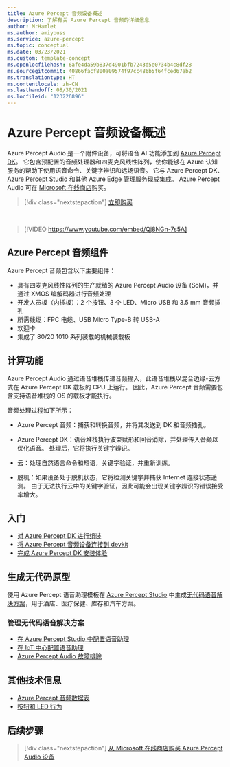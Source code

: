 ```yaml
---
title: Azure Percept 音频设备概述
description: 了解有关 Azure Percept 音频的详细信息
author: MrHamlet
ms.author: amiyouss
ms.service: azure-percept
ms.topic: conceptual
ms.date: 03/23/2021
ms.custom: template-concept
ms.openlocfilehash: 6afe4da59b837d4901bfb7243d5e0734b4c8df28
ms.sourcegitcommit: 40866facf800a09574f97cc486b5f64fced67eb2
ms.translationtype: HT
ms.contentlocale: zh-CN
ms.lasthandoff: 08/30/2021
ms.locfileid: "123226896"
---
```

# <a name="azure-percept-audio-device-overview"></a>Azure Percept 音频设备概述

Azure Percept Audio 是一个附件设备，可将语音 AI 功能添加到 [Azure Percept DK](./overview-azure-percept-dk.md)。 它包含预配置的音频处理器和四麦克风线性阵列，使你能够在 Azure 认知服务的帮助下使用语音命令、关键字辨识和远场语音。 它与 Azure Percept DK、[Azure Percept Studio](https://go.microsoft.com/fwlink/?linkid=2135819) 和其他 Azure Edge 管理服务现成集成。 Azure Percept Audio 可在 [Microsoft 在线商店](https://go.microsoft.com/fwlink/p/?LinkId=2155270)购买。

> [!div class="nextstepaction"]
> [立即购买](https://go.microsoft.com/fwlink/p/?LinkId=2155270)

</br>

> [!VIDEO https://www.youtube.com/embed/Qj8NGn-7s5A]

## <a name="azure-percept-audio-components"></a>Azure Percept 音频组件

Azure Percept 音频包含以下主要组件：

- 具有四麦克风线性阵列的生产就绪的 Azure Percept Audio 设备 (SoM)，并通过 XMOS 编解码器进行音频处理
- 开发人员板（内插板）：2 个按钮、3 个 LED、Micro USB 和 3.5 mm 音频插孔
- 所需线缆：FPC 电缆、USB Micro Type-B 转 USB-A
- 欢迎卡
- 集成了 80/20 1010 系列装载的机械装载板

## <a name="compute-capabilities"></a>计算功能 

Azure Percept Audio 通过语音堆栈传递音频输入，此语音堆栈以混合边缘-云方式在 Azure Percept DK 载板的 CPU 上运行。 因此，Azure Percept 音频需要包含支持语音堆栈的 OS 的载板才能执行。 

音频处理过程如下所示： 

- Azure Percept 音频：捕获和转换音频，并将其发送到 DK 和音频插孔。

- Azure Percept DK：语音堆栈执行波束赋形和回音消除，并处理传入音频以优化语音。 处理后，它将执行关键字辨识。

- 云：处理自然语言命令和短语，关键字验证，并重新训练。 

- 脱机：如果设备处于脱机状态，它将检测关键字并捕获 Internet 连接状态遥测。 由于无法执行云中的关键字验证，因此可能会出现关键字辨识的错误接受率增大。 

## <a name="getting-started"></a>入门

- [对 Azure Percept DK 进行组装](./quickstart-percept-dk-unboxing.md)
- [将 Azure Percept 音频设备连接到 devkit](./quickstart-percept-audio-setup.md)
- [完成 Azure Percept DK 安装体验](./quickstart-percept-dk-set-up.md)

## <a name="build-a-no-code-prototype"></a>生成无代码原型

使用 Azure Percept 语音助理模板在 [Azure Percept Studio](https://go.microsoft.com/fwlink/?linkid=2135819) 中生成[无代码语音解决方案](./tutorial-no-code-speech.md)，用于酒店、医疗保健、库存和汽车方案。

### <a name="manage-your-no-code-speech-solution"></a>管理无代码语音解决方案

- [在 Azure Percept Studio 中配置语音助理](./how-to-manage-voice-assistant.md)
- [在 IoT 中心配置语音助理](./how-to-configure-voice-assistant.md)
- [Azure Percept Audio 故障排除](./troubleshoot-audio-accessory-speech-module.md)

## <a name="additional-technical-information"></a>其他技术信息

- [Azure Percept 音频数据表](./azure-percept-audio-datasheet.md)
- [按钮和 LED 行为](./audio-button-led-behavior.md)

## <a name="next-steps"></a>后续步骤

> [!div class="nextstepaction"]
> [从 Microsoft 在线商店购买 Azure Percept Audio 设备](https://go.microsoft.com/fwlink/p/?LinkId=2155270)
